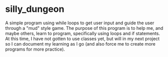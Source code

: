# silly_dungeon
A simple program using while loops to get user input and guide the user through a "mud" style game. 
The purpose of this program is to help me, and maybe others, learn to program, specifically using loops and if statements. 
At this time, I have not gotten to use classes yet, but will in my next project so I can document my learning as I go (and also force me to create more programs for more practice). 
